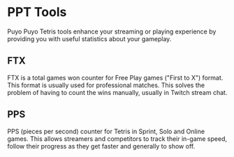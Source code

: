 # PPT Tools

Puyo Puyo Tetris tools enhance your streaming or playing experience by providing you with useful statistics about your gameplay.

## FTX

FTX is a total games won counter for Free Play games ("First to X") format. This format is usually used for professional matches. This solves the problem of having to count the wins manually, usually in Twitch stream chat.

## PPS

PPS (pieces per second) counter for Tetris in Sprint, Solo and Online games. This allows streamers and competitors to track their in-game speed, follow their progress as they get faster and generally to show off.
